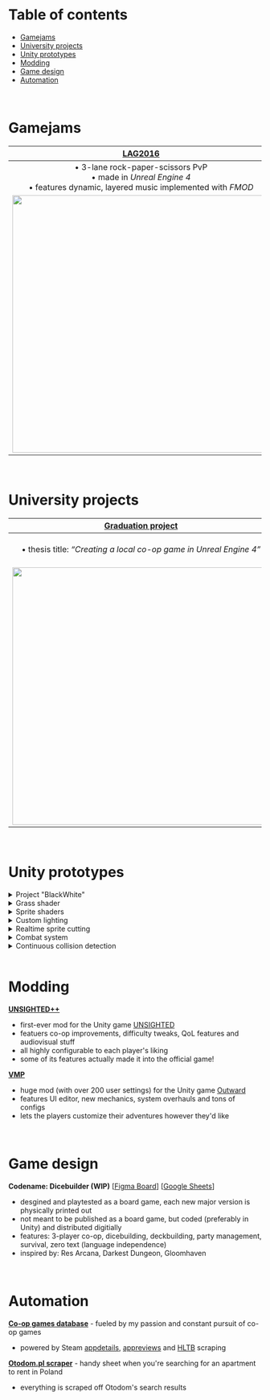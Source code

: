 # Table of contents
- [Gamejams](https://github.com/Vheos/Portfolio/tree/master#gamejams)
- [University projects](https://github.com/Vheos/Portfolio/tree/master#university-projects)
- [Unity prototypes](https://github.com/Vheos/Portfolio/tree/master#unity-prototypes)
- [Modding](https://github.com/Vheos/Portfolio/tree/master#modding)
- [Game design](https://github.com/Vheos/Portfolio/tree/master#game-design)
- [Automation](https://github.com/Vheos/Portfolio/tree/master#automation)


</br>

# Gamejams
<div align="left">
  <table>
    <thead>
      <tr>
        <th align="center"><a href="https://drive.google.com/file/d/1UL_L2pVADPE-8gWqV2V438vn8IJdiF7T">LAG2016</a></th>
        <th align="center"><a href="https://drive.google.com/file/d/1z8Psk855zGZScVDYsO_suKnxezBYRkFq">LAG2015</a></th>
        <th align="center"><a href="https://drive.google.com/file/d/1ItNE2wB00IE3N7VK1eAn4il3MKSZRkkt">LAG2014</a></th>
      </tr>
    </thead>
    <tbody>
      <tr>
        <td align="center">
          • 3-lane rock-paper-scissors PvP<br/>
          • made in <i>Unreal Engine 4</i><br/>
          • features dynamic, layered music implemented with <i>FMOD</i>
        </td>
        <td align="center">
          • side-scrolling shooter<br/>
          • made in <i>Unreal Engine 4</i>
        </td>
        <td align="center">
          • point-and-click<br/>
          • made in <i>GameMaker</i>
        </td>
      </tr>   
      <tr>
        <td align="center">
          <a href="https://drive.google.com/file/d/1UL_L2pVADPE-8gWqV2V438vn8IJdiF7T">
            <img src="https://lh3.googleusercontent.com/d/1UL_L2pVADPE-8gWqV2V438vn8IJdiF7T" width="512">
          </a>
        </td>
        <td align="center">
          <a href="https://drive.google.com/file/d/1z8Psk855zGZScVDYsO_suKnxezBYRkFq">
            <img src="https://lh3.googleusercontent.com/d/1z8Psk855zGZScVDYsO_suKnxezBYRkFq" width="512">
          </a>
        </td>
        <td align="center">
          <a href="https://drive.google.com/file/d/1ItNE2wB00IE3N7VK1eAn4il3MKSZRkkt">
            <img src="https://lh3.googleusercontent.com/d/1ItNE2wB00IE3N7VK1eAn4il3MKSZRkkt" width="512">
          </a>
        </td>
      </tr>      
    </tbody>
  </table>
</div>
<br/>

# University projects
<div align="left">
  <table>
    <thead>
      <tr>
        <th align="center"><a href="https://drive.google.com/file/d/1_dbaRW28PSrd18lSSjE0ZrKVGscb5iIe">Graduation project</a></th>
        <th align="center"><a href="https://drive.google.com/file/d/1CtLbVri9an-wn7QnD5D4K_k0BUcTtIs7">Game engine</a></th>
        <th align="center"><a href="https://drive.google.com/file/d/1eKclgFEtGaW5XPXki3UBCGedmUl_P_4t">AI</a></th>
      </tr>
    </thead>
    <tbody>
      <tr>
        <td align="center">
          • thesis title: <i>“Creating a local co-op game in Unreal Engine 4”</i><br/>
        </td>
        <td align="center">
          • written from scratch in <i>C#</i> and <i>OpenGL</i><br/>
          • supports 3D graphics, sprite animations, convex collisions and player input
        </td>
        <td align="center">
          • written in <i>JavaScript</i> using <i>Enchant.js</i><br/>
          • features <i>Monte-Carlo Tree Search</i> for finding optimal moves
        </td>
      </tr>      
      <tr>
        <td align="center">
          <a href="https://drive.google.com/file/d/1_dbaRW28PSrd18lSSjE0ZrKVGscb5iIe">
            <img src="https://lh3.googleusercontent.com/d/1_dbaRW28PSrd18lSSjE0ZrKVGscb5iIe" width="512">
          </a>
        </td>
        <td align="center">
          <a href="https://drive.google.com/file/d/1CtLbVri9an-wn7QnD5D4K_k0BUcTtIs7">
            <img src="https://lh3.googleusercontent.com/d/1CtLbVri9an-wn7QnD5D4K_k0BUcTtIs7" width="512">
          </a>
        </td>
        <td align="center">
          <a href="https://drive.google.com/file/d/1eKclgFEtGaW5XPXki3UBCGedmUl_P_4t">
            <img src="https://lh3.googleusercontent.com/d/1eKclgFEtGaW5XPXki3UBCGedmUl_P_4t" width="512">
          </a>
        </td>
      </tr>      
    </tbody>
  </table>
</div>

</br>

# Unity prototypes

<details><summary>Project "BlackWhite"</summary>
  
https://user-images.githubusercontent.com/9155825/161656755-16bd5393-123c-4996-b01b-2dd09acb1b71.mp4

https://user-images.githubusercontent.com/9155825/161656760-4e994fac-e2b7-4687-8c60-cda2342605d2.mp4

</details>


<details><summary>Grass shader</summary>
  
https://user-images.githubusercontent.com/9155825/157522916-7f634a50-b474-4b91-a244-abfa9a44fb9b.mp4

https://user-images.githubusercontent.com/9155825/157522925-2b61e2a0-0794-43c4-9c04-1fe7e756579f.mp4

https://user-images.githubusercontent.com/9155825/157522931-211c554c-6d0d-4dfe-9bf6-e0c69bdaae85.mp4
</details>


<details><summary>Sprite shaders</summary>  

https://user-images.githubusercontent.com/9155825/157524398-fbdc8488-8cd7-4f16-bfbb-6c97b136ec84.mp4

https://user-images.githubusercontent.com/9155825/157524370-1b754b82-4662-4c8c-a5ca-a092559ff851.mp4
</details>


<details><summary>Custom lighting</summary>  

https://user-images.githubusercontent.com/9155825/157523254-115d58a3-db68-4ff4-8613-c0fb6506dcb7.mp4
  
https://user-images.githubusercontent.com/9155825/157523245-77c7e2e5-93a8-4aba-908b-7ab5701b99ef.mp4
</details>


<details><summary>Realtime sprite cutting</summary>  

https://user-images.githubusercontent.com/9155825/157522587-90e02b75-1f6e-4776-a99b-3d4ea5feba71.mp4

https://user-images.githubusercontent.com/9155825/157522725-72bab01e-da8c-4c84-bfea-c9785e497ddf.mp4

https://user-images.githubusercontent.com/9155825/157522728-5814c20d-076c-4945-b4e1-7c64eeb26ddc.mp4

https://user-images.githubusercontent.com/9155825/157522737-f07efc05-9c74-4ba9-b89c-202964bd97a6.mp4
</details>


<details><summary>Combat system</summary>  

https://user-images.githubusercontent.com/9155825/157524288-d7975208-ba18-473c-b39f-fd58dcf00ff2.mp4

https://user-images.githubusercontent.com/9155825/157524298-4f8fc9ea-c49f-4f62-bb1a-043c2b0dd62b.mp4

https://user-images.githubusercontent.com/9155825/157524311-58522723-be5f-4c8b-b1e0-59c82d4ec781.mp4
</details>


<details><summary>Continuous collision detection</summary>
  
https://user-images.githubusercontent.com/9155825/157521474-a21ca826-0944-477e-8ba2-53973a362611.mp4
  
https://user-images.githubusercontent.com/9155825/157521768-6ba6a576-3d4e-4961-b012-836d99822c40.mp4

https://user-images.githubusercontent.com/9155825/157521999-f5fc4884-9c00-4c89-b6ba-3649dc9176a5.mp4
</details>

</br>

# Modding

[**UNSIGHTED++**](https://github.com/Vheos/Mods.UNSIGHTED#readme)
- first-ever mod for the Unity game [UNSIGHTED](https://store.steampowered.com/app/1062110/UNSIGHTED/)
- featuers co-op improvements, difficulty tweaks, QoL features and audiovisual stuff
- all highly configurable to each player's liking
- some of its features actually made it into the official game!

[**VMP**](https://www.nexusmods.com/outward/mods/203?tab=posts)
- huge mod (with over 200 user settings) for the Unity game [Outward](https://store.steampowered.com/app/794260/Outward_Definitive_Edition/)
- features UI editor, new mechanics, system overhauls and tons of configs
- lets the players customize their adventures however they'd like

</br>

# Game design

**Codename: Dicebuilder (WIP)** [[Figma Board](https://www.figma.com/file/HqrI1lT0AxoTWODgipWzXh/Dicebuilder-v3?type=design&node-id=39-46816&mode=design)] [[Google Sheets](https://docs.google.com/spreadsheets/d/11m-WbrU3Eyf9JiJGPtnbtuWSXEpVE2GJkGwnH33UGkY/edit#gid=491590389)]
- desgined and playtested as a board game, each new major version is physically printed out
- not meant to be published as a board game, but coded (preferably in Unity) and distributed digitially
- features: 3-player co-op, dicebuilding, deckbuilding, party management, survival, zero text (language independence)
- inspired by: Res Arcana, Darkest Dungeon, Gloomhaven

</br>

# Automation

[**Co-op games database**](https://docs.google.com/spreadsheets/d/1ca1RrQJ_UMNOvColaOyzUN1R6e0BFmu2AcLVDrNb7Hw/edit#gid=2114306330&fvid=1064575396) - fueled by my passion and constant pursuit of co-op games
- powered by Steam [appdetails](https://store.steampowered.com/api/appdetails?appids=753640&cc=pl&l=pl), [appreviews](https://store.steampowered.com/appreviews/753640?json=1&purchase_type=all&num_per_page=0) and [HLTB](https://howlongtobeat.com/game/57527) scraping

[**Otodom.pl scraper**](https://docs.google.com/spreadsheets/d/1IXpku6W2ggkiyMPukTKKjVR5DbERJ5UHmP1wQQiLDGk/edit#gid=0&fvid=478065337) - handy sheet when you're searching for an apartment to rent in Poland
- everything is scraped off Otodom's search results

